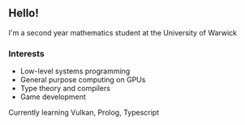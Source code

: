 Hello!
---

I'm a second year mathematics student at the University of Warwick

### Interests
- Low-level systems programming
- General purpose computing on GPUs
- Type theory and compilers 
- Game development

Currently learning Vulkan, Prolog, Typescript

<!--
<img style="display:inline-block; margin-right" height="200" 
     src="https://github-readme-stats.vercel.app/api/?username=ankrisac&theme=transparent&show_icons=true&custom_title=Github%20Statistics"> 
<img style="display:inline-block" height="200" 
     src="https://github-readme-stats.vercel.app/api/top-langs/?username=ankrisac&langs_count=10&layout=compact&theme=transparent&"> 
-->
